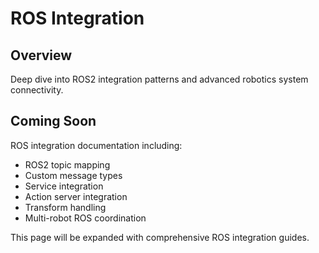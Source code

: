 # ROS Integration

## Overview

Deep dive into ROS2 integration patterns and advanced robotics system connectivity.

## Coming Soon

ROS integration documentation including:

- ROS2 topic mapping
- Custom message types
- Service integration
- Action server integration
- Transform handling
- Multi-robot ROS coordination

This page will be expanded with comprehensive ROS integration guides.
